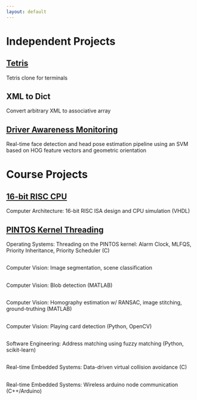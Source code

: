 ```yaml
---
layout: default
---
```


# Independent Projects
## [Tetris](https://github.com/acarcher/tetris")
Tetris clone for terminals

## XML to Dict
Convert arbitrary XML to associative array

## [Driver Awareness Monitoring](https://github.com/acarcher/monitoring")
Real-time face detection and head pose estimation pipeline using an SVM based on HOG feature vectors and geometric orientation

# Course Projects
## [16-bit RISC CPU](https://github.com/acarcher/risc)
Computer Architecture: 16-bit RISC ISA design and CPU simulation (VHDL)

## [PINTOS Kernel Threading](https://github.com/acarcher/pintos-1)
Operating Systems: Threading on the PINTOS kernel: Alarm Clock, MLFQS, Priority Inheritance, Priority Scheduler (C)

##
Computer Vision: Image segmentation, scene classification

##
Computer Vision: Blob detection (MATLAB)

##
Computer Vision: Homography estimation w/ RANSAC, image stitching, ground-truthing (MATLAB)

##
Computer Vision: Playing card detection (Python, OpenCV)

##
Software Engineering: Address matching using fuzzy matching (Python, scikit-learn)

##
Real-time Embedded Systems: Data-driven virtual collision avoidance (C)

##
Real-time Embedded Systems: Wireless arduino node communication (C++/Arduino)